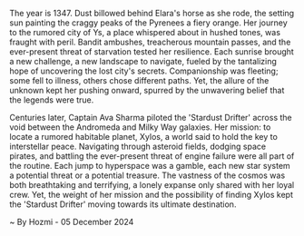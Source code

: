
The year is 1347.  Dust billowed behind Elara's horse as she rode, the setting sun painting the craggy peaks of the Pyrenees a fiery orange.  Her journey to the rumored city of Ys, a place whispered about in hushed tones, was fraught with peril.  Bandit ambushes, treacherous mountain passes, and the ever-present threat of starvation tested her resilience.  Each sunrise brought a new challenge, a new landscape to navigate, fueled by the tantalizing hope of uncovering the lost city's secrets.  Companionship was fleeting; some fell to illness, others chose different paths. Yet, the allure of the unknown kept her pushing onward, spurred by the unwavering belief that the legends were true.

Centuries later, Captain Ava Sharma piloted the 'Stardust Drifter' across the void between the Andromeda and Milky Way galaxies.  Her mission: to locate a rumored habitable planet, Xylos, a world said to hold the key to interstellar peace. Navigating through asteroid fields, dodging space pirates, and battling the ever-present threat of engine failure were all part of the routine. Each jump to hyperspace was a gamble, each new star system a potential threat or a potential treasure.  The vastness of the cosmos was both breathtaking and terrifying, a lonely expanse only shared with her loyal crew.  Yet, the weight of her mission and the possibility of finding Xylos kept the 'Stardust Drifter' moving towards its ultimate destination.

~ By Hozmi - 05 December 2024
